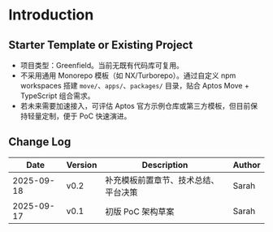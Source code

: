 # Introduction

## Starter Template or Existing Project
- 项目类型：Greenfield。当前无既有代码库可复用。
- 不采用通用 Monorepo 模板（如 NX/Turborepo）。通过自定义 npm workspaces 搭建 `move/`、`apps/`、`packages/` 目录，贴合 Aptos Move + TypeScript 组合需求。
- 若未来需要加速接入，可评估 Aptos 官方示例仓库或第三方模板，但目前保持轻量定制，便于 PoC 快速演进。

## Change Log
| Date       | Version | Description                       | Author |
|------------|---------|-----------------------------------|--------|
| 2025-09-18 | v0.2    | 补充模板前置章节、技术总结、平台决策 | Sarah  |
| 2025-09-17 | v0.1    | 初版 PoC 架构草案                   | Sarah  |
